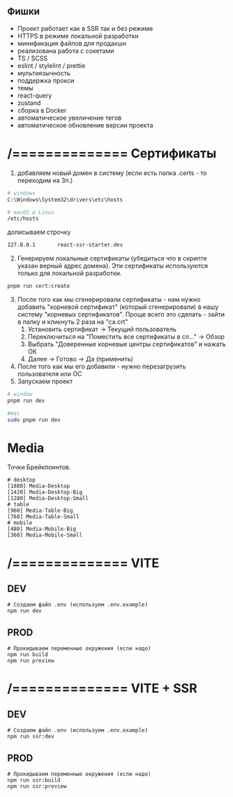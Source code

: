 ## Фишки
- Проект работает как в SSR так и без режиме
- HTTPS в режиме локальной разработки 
- минификация файлов для продакшн
- реализована работа с сокетами
- TS / SCSS
- eslint / stylelint / prettie
- мультиязычность
- поддержка прокси
- темы
- react-query
- zustand
- сборка в Docker
- автоматическое увеличение тегов
- автоматическое обновление версии проекта

# /============== Сертификаты
1) добавляем новый домен в систему (если есть папка .certs - то переходим на 3п.)
```bash
# windows
C:\Windows\System32\drivers\etc\hosts

# macOS и Linux
/etc/hosts
```
дописываем строчку
```bash
127.0.0.1       react-ssr-starter.dev
```
2) Генерируем локальные сертификаты (убедиться что в скрипте указан верный адрес домена). Эти сертификаты используются только для локальной разработки.
```bash
pnpm run cert:create
```
3) После того как мы сгенерировали сертификаты - нам нужно добавить "корневой сертификат" 
(который сгенерировали) в нашу систему "корневых сертификатов". Проще всего это сделать - зайти в
папку и кликнуть 2 раза на "ca.crt"
   1) Установить сертификат -> Текущий пользователь
   2) Переключиться на "Поместить все сертификаты в сл..." -> Обзор
   3) Выбрать "Доверенные корневые центры сертификатов" и нажать ОК
   4) Далее -> Готово -> Да (применить)
4) После того как мы его добавили - нужно перезагрузить пользователя или ОС
5) Запускаем проект  
```bash
# window
pnpm run dev

#mac
sudo pnpm run dev
```

# Media
Точки Брейкпоинтов. 
```shell
# desktop
[1880] Media-Desktop
[1420] Media-Desktop-Big
[1280] Media-Desktop-Small
# table
[960] Media-Table-Big
[768] Media-Table-Small
# mobile
[480] Media-Mobile-Big
[360] Media-Mobile-Small
```


# /============== VITE  
## DEV
```shell
# Создаем файл .env (используем .env.example)
npm run dev
```

## PROD
```shell
# Прокидываем переменные окружения (если надо)
npm run build
npm run preview
```

# /============== VITE + SSR
## DEV
```shell
# Создаем файл .env (используем .env.example)
npm run ssr:dev
```

## PROD
```shell
# Прокидываем переменные окружения (если надо)
npm run ssr:build
npm run ssr:preview
```
